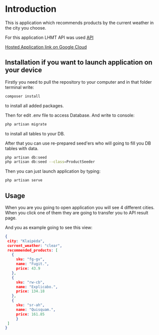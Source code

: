 # Introduction

This is application which recommends products by the current weather in the city you choose.

For this application LHMT API was used  [API](https://api.meteo.lt/)

[Hosted Application link on Google Cloud](https://letsgo-249009.ey.r.appspot.com/)

## Installation if you want to launch application on your device

Firstly you need to pull the repository to your computer and in that folder terminal write:

```bash
composer install
```
to install all added packages.

Then for edit .env file to access Database. And write to console:

```bash
php artisan migrate
```
to install all tables to your DB.

After that you can use re-prepared seed'ers who will going to fill you DB tables with data.

```bash
php artisan db:seed 
php artisan db:seed --class=ProductSeeder
```

Then you can just launch application by typing:

```bash
php artisan serve
```

## Usage

When you are you going to open application you will see 4 different cities. When you click one of them they are going to transfer you to API result page.

And you as example going to see this view:
```json
{
 city: "Klaipėda",
 current_weather: "clear",
 recommended_products: [
   {
     sku: "fg-gv",
     name: "Fugit.",
     price: 43.9
   },
   {
     sku: "rw-cb",
     name: "Explicabo.",
     price: 134.18
   },
   {
     sku: "sr-ah",
     name: "Quisquam.",
     price: 161.85
     }
 ]
}
```
